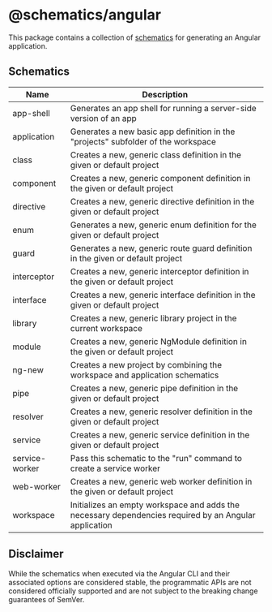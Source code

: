 # @schematics/angular

This package contains a collection of [schematics](/packages/angular_devkit/schematics/README.md)
for generating an Angular application.

## Schematics

| Name           | Description                                                                                           |
| -------------- | ----------------------------------------------------------------------------------------------------- |
| app-shell      | Generates an app shell for running a server-side version of an app                                    |
| application    | Generates a new basic app definition in the "projects" subfolder of the workspace                     |
| class          | Creates a new, generic class definition in the given or default project                               |
| component      | Creates a new, generic component definition in the given or default project                           |
| directive      | Creates a new, generic directive definition in the given or default project                           |
| enum           | Generates a new, generic enum definition for the given or default project                             |
| guard          | Generates a new, generic route guard definition in the given or default project                       |
| interceptor    | Creates a new, generic interceptor definition in the given or default project                         |
| interface      | Creates a new, generic interface definition in the given or default project                           |
| library        | Creates a new, generic library project in the current workspace                                       |
| module         | Creates a new, generic NgModule definition in the given or default project                            |
| ng-new         | Creates a new project by combining the workspace and application schematics                           |
| pipe           | Creates a new, generic pipe definition in the given or default project                                |
| resolver       | Creates a new, generic resolver definition in the given or default project                            |
| service        | Creates a new, generic service definition in the given or default project                             |
| service-worker | Pass this schematic to the "run" command to create a service worker                                   |
| web-worker     | Creates a new, generic web worker definition in the given or default project                          |
| workspace      | Initializes an empty workspace and adds the necessary dependencies required by an Angular application |

## Disclaimer

While the schematics when executed via the Angular CLI and their associated options are considered stable, the
programmatic APIs are not considered officially supported and are not subject to the breaking change guarantees of
SemVer.
